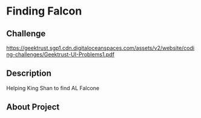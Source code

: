 # Finding Falcon

## Challenge
https://geektrust.sgp1.cdn.digitaloceanspaces.com/assets/v2/website/coding-challenges/Geektrust-UI-Problems1.pdf

## Description
Helping King Shan to find AL Falcone

## About Project
